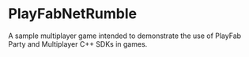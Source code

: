 # PlayFabNetRumble
A sample multiplayer game intended to demonstrate the use of PlayFab Party and Multiplayer C++ SDKs in games.
